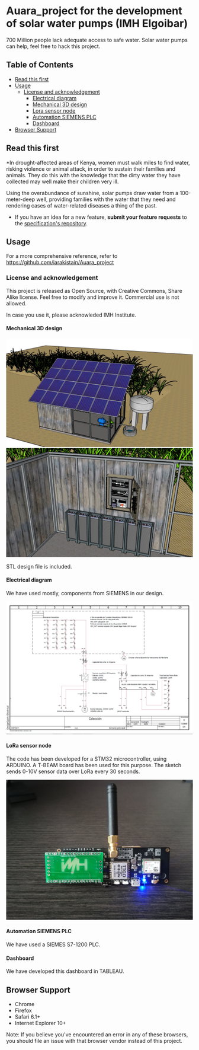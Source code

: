 # Auara_project for the development of solar water pumps  (IMH Elgoibar)


700 Million people lack adequate access to safe water. Solar water pumps 
can help, feel free to hack this project.

## Table of Contents

* [Read this first](#read-this-first)
* [Usage](#usage)
  * [License and acknowledgement](#license)
    * [Electrical diagram](#electrical-diagram)
    * [Mechanical 3D design](#mechanical-3d-design)
    * [Lora sensor node](#lora-sensor-node)
	* [Automation SIEMENS PLC](#automation-siemens-plc)
	* [Dashboard](#dashboard)
* [Browser Support](#browser-support)

## Read this first

*In drought-affected areas of Kenya, women must walk miles to find water, risking violence or animal 
attack, in order to sustain their families and animals. They do this with the knowledge that the dirty 
water they have collected may well make their children very ill.

Using the overabundance of sunshine,  solar pumps draw water from a 100-meter-deep well, providing 
families with the water that they need and rendering cases of water-related diseases a 
thing of the past.

* If you have an idea for a new feature, **submit your feature
  requests** to the [specification's repository](https://github.com/iarakistain/Auara_project/issues).
  

## Usage

For a more comprehensive reference, refer to
https://github.com/iarakistain/Auara_project

### License and acknowledgement

This project is released as Open Source, with Creative Commons, 
Share Alike license. Feel free to modify and improve it. Commercial
use is not allowed. 

In case you use it, please acknowleded IMH Institute. 

#### Mechanical 3D design

![Alt text](img/mechanical.jpg)
![Alt text](img/electric3D.jpg)

STL design file is included.


#### Electrical diagram

We have used mostly, components from SIEMENS in our design. 

![Alt text](img/electric.jpg)


#### LoRa sensor node

The code has been developed for a STM32 microcontroller, using ARDUINO. A T-BEAM board has been used for this purpose. The sketch sends 0-10V sensor data over LoRa every 30 seconds.

![Alt text](img/LoRaNODE.jpg)

#### Automation SIEMENS PLC

We have used a SIEMES S7-1200 PLC. 

#### Dashboard

We have developed this dashboard in TABLEAU. 

## Browser Support

- Chrome
- Firefox
- Safari 6.1+
- Internet Explorer 10+

Note: If you believe you've encountered an error in any of these browsers, you should file
an issue with that browser vendor instead of this project.


  [fetch specification]: https://fetch.spec.whatwg.org
  [cors]: https://developer.mozilla.org/en-US/docs/Web/HTTP/Access_control_CORS
    "Cross-origin resource sharing"
  [csrf]: https://www.owasp.org/index.php/Cross-Site_Request_Forgery_(CSRF)_Prevention_Cheat_Sheet
    "Cross-site request forgery"
  [forbidden header name]: https://developer.mozilla.org/en-US/docs/Glossary/Forbidden_header_name
  [releases]: https://github.com/github/fetch/releases
